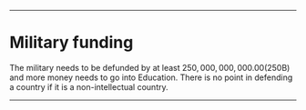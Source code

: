 
***

# Military funding

The military needs to be defunded by at least $250,000,000,000.00 ($250B) and more money needs to go into Education. There is no point in defending a country if it is a non-intellectual country.

***
